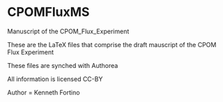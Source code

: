 # CPOMFluxMS
Manuscript of the CPOM_Flux_Experiment

These are the LaTeX files that comprise the draft mauscript of the CPOM Flux Experiment

These files are synched with Authorea

All information is licensed CC-BY

Author = Kenneth Fortino
